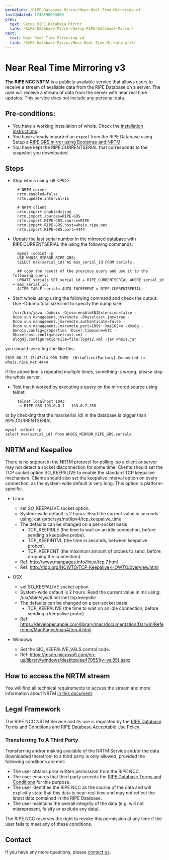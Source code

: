 ```yaml
---
permalink: /RIPE-Database-Mirror/Near-Real-Time-Mirroring-v3
lastUpdated: 1743598693000
prev:
  text: Setup RIPE Database Mirror
  link: /RIPE-Database-Mirror/Setup-RIPE-Database-Mirror/
next:
  text: Near Real Time Mirroring v4
  link: /RIPE-Database-Mirror/Near-Real-Time-Mirroring-v4/
---
```


# Near Real Time Mirroring v3

**The RIPE NCC NRTM** is a publicly available service that allows users to receive a stream of available data from the RIPE Database on a server. The user will receive a stream of data from the server with near real time updates. This service does not include any personal data.

## Pre-conditions:

* You have a working installation of whois. Check the [installation instructions](../Installation-and-Development/Installation-instructions/#installation-instructions).
* You have already imported an export from the RIPE Database using Setup a [RIPE GRS mirror using Bootstrap and NRTM](../RIPE-Database-Mirror/Setup-RIPE-Database-Mirror/#setup-ripe-database-mirror).
* You have kept the RIPE.CURRENTSERIAL that corresponds to the snapshot you downloaded.

## Steps

* Stop whois using kill &lt;PID&gt;

        # NRTM server
        nrtm.enabled=false
        nrtm.update.interval=15

        # NRTM client
        nrtm.import.enabled=true
        nrtm.import.sources=RIPE-GRS
        nrtm.import.RIPE-GRS.source=RIPE
        nrtm.import.RIPE-GRS.host=whois.ripe.net
        nrtm.import.RIPE-GRS.port=4444

* Update the last serial number in the mirrored database with RIPE.CURRENTSERIAL the using the following commands:

        mysql -udbint -p
        USE WHOIS_MIRROR_RIPE_GRS;
        SELECT max(serial_id) AS max_serial_id FROM serials;

        ## copy the result of the previous query and use it to the following query:
        UPDATE serials SET serial_id = RIPE.CURRENTSERIAL WHERE serial_id = max_serial_id;
        ALTER TABLE serials AUTO_INCREMENT = RIPE.CURRENTSERIAL;

* Start whois using using the following command and check the output. Use -Ddump.total.size.limit to specify the dump size:

      /usr/bin/java -Dwhois -Djsse.enableSNIExtension=false -Dcom.sun.management.jmxremote -Dhazelcast.jmx=true -Dcom.sun.management.jmxremote.authenticate=false -Dcom.sun.management.jmxremote.port=1099 -Xms1024m -Xmx8g -Dwhois.config=properties -Duser.timezone=UTC -Dhazelcast.config=hazelcast.xml -Dlog4j.configurationFile=file:log4j2.xml -jar whois.jar

you should see a log line like this:

    2015-08-21 15:47:14,908 INFO  [NrtmClientFactory] Connected to whois.ripe.net:4444

if the above line is repeated multiple times, something is wrong. please stop the whois server.

* Test that it worked by executing a query on the mirrored source using telnet:

        telnet localhost 1043
        -s RIPE-GRS 193.0.0.1 - 193.0.7.255

or by checking that the max(serial_id) in the database is bigger than RIPE.CURRENTSERIAL

    mysql -udbint -p
    select max(serial_id) from WHOIS_MIRROR_RIPE_GRS.serials


## NRTM and Keepalive

There is no support in the NRTM protocol for polling, so a client or server may not detect a socket disconnection for some time. Clients should set the TCP socket option SO_KEEPALIVE to enable the standard TCP keepalive mechanism. Clients should also set the keepalive interval option on every connection, as the system-wide default is very long. This option is platform-specific.

* Linux
  * set SO_KEEPALIVE socket option.
  * System-wide default is 2 hours. Read the current value in seconds using: cat /proc/sys/net/ipv4/tcp_keepalive_time
  * The defaults can be changed on a per-socket basis
     * TCP_KEEPIDLE (the time to wait on an idle connection, before sending a keepalive probe).
     * TCP_KEEPINTVL (the time in seconds, between keepalive probes).
     * TCP_KEEPCNT (the maximum amount of probes to send, before dropping the connection).
  * Ref: http://www.manpages.info/linux/tcp.7.html
  * Ref: http://tldp.org/HOWTO/TCP-Keepalive-HOWTO/overview.html

* OSX 
  * set SO_KEEPALIVE socket option.
  * System-wide default is 2 hours. Read the current value in ms using: /usr/sbin/sysctl net.inet.tcp.keepidle
  * The defaults can be changed on a per-socket basis
     * TCP_KEEPALIVE (the time to wait on an idle connection, before sending a keepalive probe).
  * Ref: https://developer.apple.com/library/mac/documentation/Darwin/Reference/ManPages/man4/tcp.4.html

* Windows
  * Set the SIO_KEEPALIVE_VALS control code.
  * Ref: https://msdn.microsoft.com/en-us/library/windows/desktop/ee470551(v=vs.85).aspx


## How to access the NRTM stream

You will find all technical requirements to access the stream and more information about NRTM [in this document](../RIPE-Database-Mirror/Access-to-NRTM/#access-to-nrtm).


## Legal Framework

The RIPE NCC NRTM Service and its use is regulated by the [RIPE Database Terms and Conditions](../Legal-Information/#) and [RIPE Database Acceptable Use Policy](../RIPE-Database-Acceptable-Use-Policy/#ripe-database-acceptable-use-policy).

### Transferring To A Third Party 
Transferring and/or making available of the NRTM Service and/or the data downloaded therefrom to a third party is only allowed, provided the following conditions are met:

* The user obtains prior written permission from the RIPE NCC
* The user ensures that third party accepts the [RIPE Database Terms and Conditions](../Legal-Information/#) for this purpose.
* The user identifies the RIPE NCC as the source of the data and will explicitly state that this data is near-real time and may not reflect the latest data contained in the RIPE Database.
* The user maintains the overall integrity of the data (e.g. will not misrepresent, falsify or exclude any data).

The RIPE NCC reserves the right to revoke this permission at any time if the user fails to meet any of these conditions.


## Contact

If you have any more questions, please [contact us](https://www.ripe.net/contact-form?topic=ripe_dbm).
